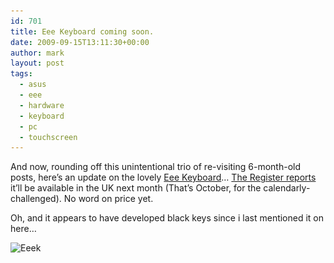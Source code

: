 ```yaml
---
id: 701
title: Eee Keyboard coming soon.
date: 2009-09-15T13:11:30+00:00
author: mark
layout: post
tags:
  - asus
  - eee
  - hardware
  - keyboard
  - pc
  - touchscreen
---
```

And now, rounding off this unintentional trio of re-visiting 6-month-old posts, here&#8217;s an update on the lovely [Eee Keyboard](http://www.sallonoroff.co.uk/blog/2009/03/eee-keyboard/)&#8230; [The Register reports](http://www.reghardware.co.uk/2009/09/14/asus_eee_keyboard_launch/) it&#8217;ll be available in the UK next month (That&#8217;s October, for the calendarly-challenged). No word on price yet.

Oh, and it appears to have developed black keys since i last mentioned it on here&#8230;

<img class="aligncenter size-full wp-image-702" title="Eeek" src="/images/fromwp/2009/09/Eeek.JPG" alt="Eeek" width="410" height="250" srcset="/images/fromwp/2009/09/Eeek.JPG 410w, /images/fromwp/2009/09/Eeek-300x182.jpg 300w" sizes="(max-width: 410px) 100vw, 410px" />